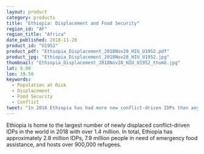```yaml
---
layout: product
category: products
title: "Ethiopia: Displacement and Food Security"
region_id: "AF"
region_title: "Africa"
date_published: 2018-11-28
product_id: "U1952"
product_pdf: "Ethiopia_Displacement_2018Nov28_HIU_U1952.pdf"
product_jpg: "Ethiopia_Displacement_2018Nov28_HIU_U1952.jpg"
thumbnail: "Ethiopia_Displacement_2018Nov28_HIU_U1952_thumb.jpg"
lat: 9.00
lon: 39.50
keywords:
  - Population at Risk
  - Displacement
  - Food Security
  - Conflict
tweet: "In 2018 Ethiopia has had more new conflict-driven IDPs than any other country in the world. In addition, Ethiopia is also host to the second largest refugee population in Africa."
---
```

Ethiopia is home to the largest number of newly displaced conflict-driven IDPs in the world in 2018 with over 1.4 million. In total, Ethiopia has approximately 2.8 million IDPs, 7.9 million people in need of emergency food assistance, and hosts over 900,000 refugees. 
